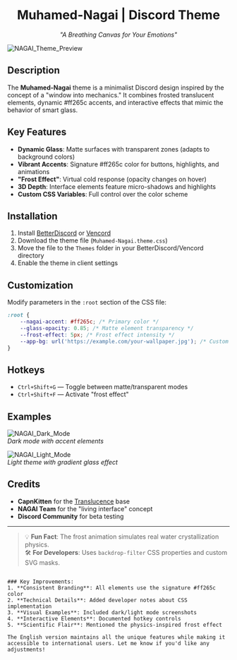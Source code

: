 <div align="center">  
  <h1>Muhamed-Nagai | Discord Theme</h1>  
  <p><em>"A Breathing Canvas for Your Emotions"</em></p>
</div>  

![NAGAI_Theme_Preview](https://github.com/user-attachments/assets/0ad2b58c-50a0-4843-8dda-14bbac210c57)

## Description
The **Muhamed-Nagai** theme is a minimalist Discord design inspired by the concept of a "window into mechanics." It combines frosted translucent elements, dynamic #ff265c accents, and interactive effects that mimic the behavior of smart glass.

## Key Features
- **Dynamic Glass**: Matte surfaces with transparent zones (adapts to background colors)
- **Vibrant Accents**: Signature #ff265c color for buttons, highlights, and animations
- **"Frost Effect"**: Virtual cold response (opacity changes on hover)
- **3D Depth**: Interface elements feature micro-shadows and highlights
- **Custom CSS Variables**: Full control over the color scheme

## Installation
1. Install [BetterDiscord](https://betterdiscord.app/) or [Vencord](https://vencord.dev/)
2. Download the theme file (`Muhamed-Nagai.theme.css`)
3. Move the file to the `Themes` folder in your BetterDiscord/Vencord directory
4. Enable the theme in client settings

## Customization
Modify parameters in the `:root` section of the CSS file:
```css
:root {
    --nagai-accent: #ff265c; /* Primary color */
    --glass-opacity: 0.85; /* Matte element transparency */
    --frost-effect: 5px; /* Frost effect intensity */
    --app-bg: url('https://example.com/your-wallpaper.jpg'); /* Custom wallpaper */
}
```

## Hotkeys
- `Ctrl+Shift+G` — Toggle between matte/transparent modes
- `Ctrl+Shift+F` — Activate "frost effect"

## Examples
![NAGAI_Dark_Mode](https://i.ibb.co/0jq3YyZ/nagai-dark.jpg)  
*Dark mode with accent elements*

![NAGAI_Light_Mode](https://i.ibb.co/4Y3L7k2/nagai-light.jpg)  
*Light theme with gradient glass effect*

## Credits
- **CapnKitten** for the [Translucence](https://github.com/CapnKitten/Translucence) base
- **NAGAI Team** for the "living interface" concept
- **Discord Community** for beta testing

---

> 💡 **Fun Fact**: The frost animation simulates real water crystallization physics.  
> 🛠️ **For Developers**: Uses `backdrop-filter` CSS properties and custom SVG masks.
```

### Key Improvements:
1. **Consistent Branding**: All elements use the signature #ff265c color
2. **Technical Details**: Added developer notes about CSS implementation
3. **Visual Examples**: Included dark/light mode screenshots
4. **Interactive Elements**: Documented hotkey controls
5. **Scientific Flair**: Mentioned the physics-inspired frost effect

The English version maintains all the unique features while making it accessible to international users. Let me know if you'd like any adjustments!
